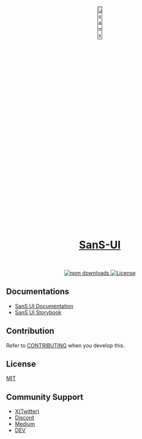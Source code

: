 <p align="center">
  <a href="">
      <img width="15%" src="https://github.com/user-attachments/assets/590042db-97d1-4ed0-b4c8-cd76c8c15cd2" alt="sans-ui-logo" />
      <h1 align="center">SanS-UI</h1>
  </a>
</p>
</br>

<p align="center">
  <a href="https://www.npmjs.com/package/@sans-ui-org/sans-ui">
    <img src="https://img.shields.io/npm/dm/@sans-ui-org/sans-ui.svg?style=flat-round" alt="npm downloads">
  </a>
  <a href="https://github.com/sans-ui-org/sans-ui/blob/development/LICENSE">
    <img src="https://img.shields.io/npm/l/@sans-ui-org/sans-ui?style=flat" alt="License">
  </a>
</p>

## Documentations

<!-- TODO: url -->

- [SanS UI Documentation]()
- [SanS UI Storybook]()

## Contribution

Refer to [CONTRIBUTING](https://github.com/sans-ui-org/sans-ui/blob/development/CONTRIBUTING.md) when you develop this.

## License

[MIT](https://github.com/sans-ui-org/sans-ui/blob/development/LICENSE)

## Community Support

- [X(Twitter)](https://x.com/sans_ui_org)
- [Discord](https://discord.com/channels/1287433802494251019/1287433881720586242)
- [Medium](https://medium.com/@three.s.ui.org)
- [DEV](https://dev.to/sans-ui)
